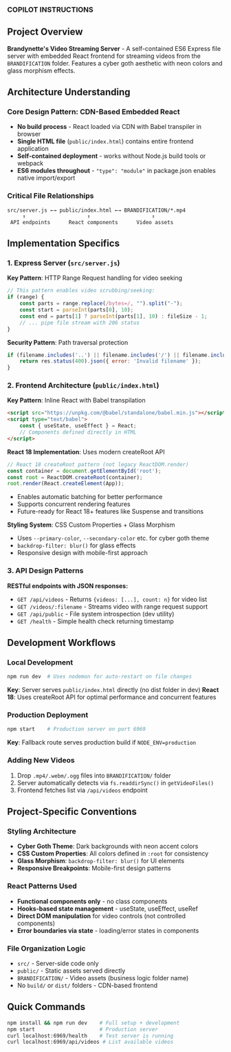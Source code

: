### COPILOT INSTRUCTIONS

## Project Overview
**Brandynette's Video Streaming Server** - A self-contained ES6 Express file server with embedded React frontend for streaming videos from the `BRANDIFICATION` folder. Features a cyber goth aesthetic with neon colors and glass morphism effects.

## Architecture Understanding

### Core Design Pattern: **CDN-Based Embedded React**
- **No build process** - React loaded via CDN with Babel transpiler in browser
- **Single HTML file** (`public/index.html`) contains entire frontend application  
- **Self-contained deployment** - works without Node.js build tools or webpack
- **ES6 modules throughout** - `"type": "module"` in package.json enables native import/export

### Critical File Relationships
```
src/server.js ←→ public/index.html ←→ BRANDIFICATION/*.mp4
     ↑                    ↑                    ↑
 API endpoints      React components      Video assets
```

## Implementation Specifics

### 1. Express Server (`src/server.js`)
**Key Pattern**: HTTP Range Request handling for video seeking
```javascript
// This pattern enables video scrubbing/seeking:
if (range) {
    const parts = range.replace(/bytes=/, "").split("-");
    const start = parseInt(parts[0], 10);
    const end = parts[1] ? parseInt(parts[1], 10) : fileSize - 1;
    // ... pipe file stream with 206 status
}
```

**Security Pattern**: Path traversal protection
```javascript
if (filename.includes('..') || filename.includes('/') || filename.includes('\\')) {
    return res.status(400).json({ error: 'Invalid filename' });
}
```

### 2. Frontend Architecture (`public/index.html`)
**Key Pattern**: Inline React with Babel transpilation
```html
<script src="https://unpkg.com/@babel/standalone/babel.min.js"></script>
<script type="text/babel">
    const { useState, useEffect } = React;
    // Components defined directly in HTML
</script>
```

**React 18 Implementation**: Uses modern createRoot API
```javascript
// React 18 createRoot pattern (not legacy ReactDOM.render)
const container = document.getElementById('root');
const root = ReactDOM.createRoot(container);
root.render(React.createElement(App));
```
- Enables automatic batching for better performance
- Supports concurrent rendering features
- Future-ready for React 18+ features like Suspense and transitions

**Styling System**: CSS Custom Properties + Glass Morphism
- Uses `--primary-color`, `--secondary-color` etc. for cyber goth theme
- `backdrop-filter: blur()` for glass effects
- Responsive design with mobile-first approach

### 3. API Design Patterns
**RESTful endpoints with JSON responses:**
- `GET /api/videos` - Returns `{videos: [...], count: n}` for video list
- `GET /videos/:filename` - Streams video with range request support  
- `GET /api/public` - File system introspection (dev utility)
- `GET /health` - Simple health check returning timestamp

## Development Workflows

### Local Development
```bash
npm run dev  # Uses nodemon for auto-restart on file changes
```
**Key**: Server serves `public/index.html` directly (no dist folder in dev)
**React 18**: Uses createRoot API for optimal performance and concurrent features

### Production Deployment  
```bash
npm start    # Production server on port 6969
```
**Key**: Fallback route serves production build if `NODE_ENV=production`

### Adding New Videos
1. Drop `.mp4/.webm/.ogg` files into `BRANDIFICATION/` folder
2. Server automatically detects via `fs.readdirSync()` in `getVideoFiles()`
3. Frontend fetches list via `/api/videos` endpoint

## Project-Specific Conventions

### Styling Architecture
- **Cyber Goth Theme**: Dark backgrounds with neon accent colors
- **CSS Custom Properties**: All colors defined in `:root` for consistency
- **Glass Morphism**: `backdrop-filter: blur()` for UI elements
- **Responsive Breakpoints**: Mobile-first design patterns

### React Patterns Used
- **Functional components only** - no class components
- **Hooks-based state management** - useState, useEffect, useRef
- **Direct DOM manipulation** for video controls (not controlled components)
- **Error boundaries via state** - loading/error states in components

### File Organization Logic
- `src/` - Server-side code only
- `public/` - Static assets served directly  
- `BRANDIFICATION/` - Video assets (business logic folder name)
- No `build/` or `dist/` folders - CDN-based frontend

## Quick Commands
```bash
npm install && npm run dev    # Full setup + development
npm start                     # Production server  
curl localhost:6969/health    # Test server is running
curl localhost:6969/api/videos # List available videos
```
